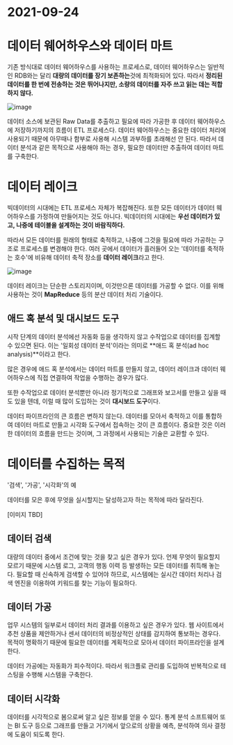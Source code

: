 # 2021-09-24

# 데이터 웨어하우스와 데이터 마트

기존 방식대로 데이터 웨어하우스를 사용하는 프로세스로, 데이터 웨어하우스는 일반적인 RDB와는 달리 **대량의 데이터를 장기 보존하는**것에 최적화되어 있다. 따라서 **정리된 데이터를 한 번에 전송하는 것은 뛰어나지만, 소량의 데이터를 자주 쓰고 읽는 데는 적합하지 않다.** 

![image](https://user-images.githubusercontent.com/16011260/134676644-ba531105-6b2a-494c-b2de-2e258abf93b5.png)


데이터 소스에 보관된 Raw Data를 추출하고 필요에 따라 가공한 후 데이터 웨어하우스에 저장하기까지의 흐름이 ETL 프로세스다. 데이터 웨어하우스는 중요한 데이터 처리에 사용되기 때문에 아무때나 함부로 사용해 시스템 과부하를 초래해선 안 된다. 따라서 데이터 분석과 같은 목적으로 사용해야 하는 경우, 필요한 데이터만 추출하여 데이터 마트를 구축한다. 

# 데이터 레이크

빅데이터의 시대에는 ETL 프로세스 자체가 복잡해진다. 또한 모든 데이터가 데이터 웨어하우스를 가정하여 만들어지는 것도 아니다. 빅데이터의 시대에는 **우선 데이터가 있고, 나중에 테이블을 설계하는 것이 바람직하다.**

따라서 모든 데이터를 원래의 형태로 축적하고, 나중에 그것을 필요에 따라 가공하는 구조로 프로세스를 변경해야 한다. 여러 곳에서 데이터가 흘러들어 오는 '데이터를 축적하는 호수'에 비유해 데이터 축적 장소를 **데이터 레이크**라고 한다. 

![image](https://user-images.githubusercontent.com/16011260/134676697-feab5806-d053-4764-8829-273fe1e08866.png)

데이터 레이크는 단순한 스토리지이며, 이것만으론 데이터를 가공할 수 없다. 이를 위해 사용하는 것이 **MapReduce** 등의 분산 데이터 처리 기술이다. 

## 애드 혹 분석 및 대시보드 도구

시작 단계의 데이터 분석에선 자동화 등을 생각하지 않고 수작업으로 데이터를 집계할 수 있으면 된다. 이는 '일회성 데이터 분석'이라는 의미로 **애드 혹 분석(ad hoc analysis)**이라고 한다.

많은 경우에 애드 혹 분석에서는 데이터 마트를 만들지 않고, 데이터 레이크과 데이터 웨어하우스에 직접 연결하여 작업을 수행하는 경우가 많다. 

또한 수작업으로 데이터 분석뿐만 아니라 정기적으로 그래프와 보고서를 만들고 싶을 때도 있을 텐데, 이럴 때 많이 도입하는 것이 **대시보드 도구**이다. 

데이터 파이프라인의 큰 흐름은 변하지 않는다. 데이터를 모아서 축적하고 이를 통합하여 데이터 마트로 만들고 시각화 도구에서 접속하는 것이 큰 흐름이다. 중요한 것은 이러한 데이터의 흐름을 만드는 것이며, 그 과정에서 사용되는 기술은 교환할 수 있다. 

# 데이터를 수집하는 목적

'검색', '가공', '시각화'의 예

데이터를 모은 후에 무엇을 실시할지는 달성하고자 하는 목적에 따라 달라진다.

[이미지 TBD]

## 데이터 검색

대량의 데이터 중에서 조건에 맞는 것을 찾고 싶은 경우가 있다. 언제 무엇이 필요할지 모르기 때문에 시스템 로그, 고객의 행동 이력 등 발생하는 모든 데이터를 취득해 놓는다. 필요할 때 신속하게 검색할 수 있어야 하므로, 시스템에는 실시간 데이터 처리나 검색 엔진을 이용하여 키워드를 찾는 기능이 필요하다.

## 데이터 가공

업무 시스템의 일부로서 데이터 처리 결과를 이용하고 싶은 경우가 있다. 웹 사이트에서 추천 상품을 제안하거나 센서 데이터의 비정상적인 상태를 감지하여 통보하는 경우다. 목적이 명확하기 때문에 필요한 데이터를 계획적으로 모아서 데이터 파이프라인을 설계한다.

데이터 가공에는 자동화가 피수적이다. 따라서 워크플로 관리를 도입하여 반복적으로 테스팅을 수행해 시스템을 구축한다.

## 데이터 시각화

데이터를 시각적으로 봄으로써 알고 싶은 정보를 얻을 수 있다. 통계 분석 소프트웨어 또는 BI 도구 등으로 그래프를 만들고 거기에서 앞으로의 상황을 예측, 분석하여 의사 결정에 도움이 되도록 한다.